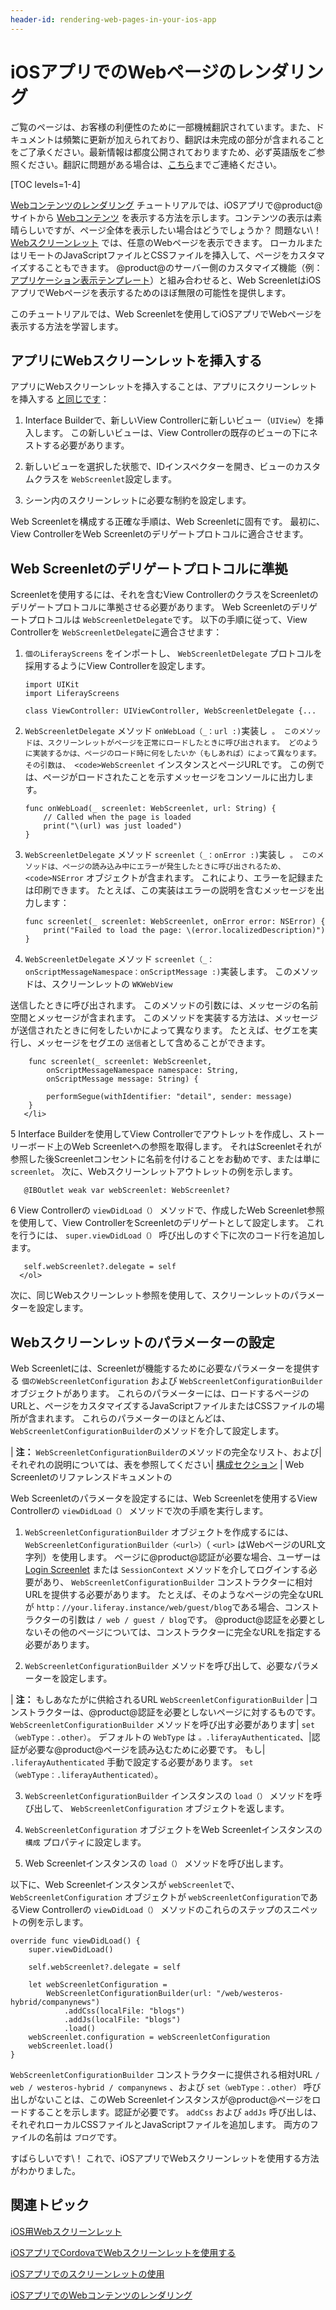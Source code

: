 ```yaml
---
header-id: rendering-web-pages-in-your-ios-app
---
```


# iOSアプリでのWebページのレンダリング

<p class="alert alert-info"><span class="wysiwyg-color-blue120">ご覧のページは、お客様の利便性のために一部機械翻訳されています。また、ドキュメントは頻繁に更新が加えられており、翻訳は未完成の部分が含まれることをご了承ください。最新情報は都度公開されておりますため、必ず英語版をご参照ください。翻訳に問題がある場合は、<a href="mailto:support-content-jp@liferay.com">こちら</a>までご連絡ください。</span></p>

[TOC levels=1-4]

[Webコンテンツのレンダリング](/docs/7-1/tutorials/-/knowledge_base/t/rendering-web-content-in-your-ios-app) チュートリアルでは、iOSアプリで@product@サイトから [Webコンテンツ](/docs/7-1/user/-/knowledge_base/u/introduction-web-content) を表示する方法を示します。コンテンツの表示は素晴らしいですが、ページ全体を表示したい場合はどうでしょうか？ 問題ない\！ [Webスクリーンレット](/docs/7-1/reference/-/knowledge_base/r/web-screenlet-for-ios) では、任意のWebページを表示できます。 ローカルまたはリモートのJavaScriptファイルとCSSファイルを挿入して、ページをカスタマイズすることもできます。 @product@のサーバー側のカスタマイズ機能（例： [アプリケーション表示テンプレート](/docs/7-1/user/-/knowledge_base/u/styling-apps-and-assets)）と組み合わせると、Web ScreenletはiOSアプリでWebページを表示するためのほぼ無限の可能性を提供します。

このチュートリアルでは、Web Screenletを使用してiOSアプリでWebページを表示する方法を学習します。

## アプリにWebスクリーンレットを挿入する

アプリにWebスクリーンレットを挿入することは、アプリにスクリーンレットを挿入する [と同じです](/docs/7-1/tutorials/-/knowledge_base/t/using-screenlets-in-ios-apps)：

1.  Interface Builderで、新しいView Controllerに新しいビュー（`UIView`）を挿入します。 この新しいビューは、View Controllerの既存のビューの下にネストする必要があります。

2.  新しいビューを選択した状態で、IDインスペクターを開き、ビューのカスタムクラスを `WebScreenlet`設定します。

3.  シーン内のスクリーンレットに必要な制約を設定します。

Web Screenletを構成する正確な手順は、Web Screenletに固有です。 最初に、View ControllerをWeb Screenletのデリゲートプロトコルに適合させます。

## Web Screenletのデリゲートプロトコルに準拠

Screenletを使用するには、それを含むView ControllerのクラスをScreenletのデリゲートプロトコルに準拠させる必要があります。 Web Screenletのデリゲートプロトコルは `WebScreenletDelegate`です。 以下の手順に従って、View Controllerを `WebScreenletDelegate`に適合させます：

1.  `個のLiferayScreens` をインポートし、 `WebScreenletDelegate` プロトコルを採用するようにView Controllerを設定します。
   
        import UIKit
        import LiferayScreens
       
        class ViewController: UIViewController, WebScreenletDelegate {...

2.  `WebScreenletDelegate` メソッド `onWebLoad（_：url :)`実装し` 。 このメソッドは、スクリーンレットがページを正常にロードしたときに呼び出されます。 どのように実装するかは、ページのロード時に何をしたいか（もしあれば）によって異なります。 その引数は、 <code>WebScreenlet` インスタンスとページURLです。 この例では、ページがロードされたことを示すメッセージをコンソールに出力します。
   
        func onWebLoad(_ screenlet: WebScreenlet, url: String) {
            // Called when the page is loaded
            print("\(url) was just loaded")
        }

3.  `WebScreenletDelegate` メソッド `screenlet（_：onError :)`実装し` 。 このメソッドは、ページの読み込み中にエラーが発生したときに呼び出されるため、 <code>NSError` オブジェクトが含まれます。 これにより、エラーを記録または印刷できます。 たとえば、この実装はエラーの説明を含むメッセージを出力します：
   
        func screenlet(_ screenlet: WebScreenlet, onError error: NSError) {
            print("Failed to load the page: \(error.localizedDescription)")
        }

4.  `WebScreenletDelegate` メソッド `screenlet（_：onScriptMessageNamespace：onScriptMessage :)`実装します。 このメソッドは、スクリーンレットの `WKWebView`</a>

送信したときに呼び出されます。 このメソッドの引数には、メッセージの名前空間とメッセージが含まれます。 このメソッドを実装する方法は、メッセージが送信されたときに何をしたいかによって異なります。 たとえば、セグエを実行し、メッセージをセグエの `送信者`として含めることができます。</p> 
   
        func screenlet(_ screenlet: WebScreenlet,
            onScriptMessageNamespace namespace: String,
            onScriptMessage message: String) {
       
            performSegue(withIdentifier: "detail", sender: message)
        }
       </li> 
   
   5  Interface Builderを使用してView Controllerでアウトレットを作成し、ストーリーボード上のWeb Screenletへの参照を取得します。 それはScreenletそれが参照した後Screenletコンセントに名前を付けることをお勧めです、または単に `screenlet`。 次に、Webスクリーンレットアウトレットの例を示します。
  
       @IBOutlet weak var webScreenlet: WebScreenlet?
      

6  View Controllerの `viewDidLoad（）` メソッドで、作成したWeb Screenlet参照を使用して、View ControllerをScreenletのデリゲートとして設定します。 これを行うには、 `super.viewDidLoad（）` 呼び出しのすぐ下に次のコード行を追加します。
  
       self.webScreenlet?.delegate = self
      </ol> 

次に、同じWebスクリーンレット参照を使用して、スクリーンレットのパラメーターを設定します。



## Webスクリーンレットのパラメーターの設定

Web Screenletには、Screenletが機能するために必要なパラメーターを提供する `個のWebScreenletConfiguration` および `WebScreenletConfigurationBuilder` オブジェクトがあります。 これらのパラメーターには、ロードするページのURLと、ページをカスタマイズするJavaScriptファイルまたはCSSファイルの場所が含まれます。 これらのパラメーターのほとんどは、 `WebScreenletConfigurationBuilder`のメソッドを介して設定します。

| **注：** `WebScreenletConfigurationBuilder`のメソッドの完全なリスト、および|それぞれの説明については、表を参照してください| [構成セクション](/docs/7-1/reference/-/knowledge_base/r/web-screenlet-for-ios#configuration) | Web Screenletのリファレンスドキュメントの

Web Screenletのパラメータを設定するには、Web Screenletを使用するView Controllerの `viewDidLoad（）` メソッドで次の手順を実行します。

1.  `WebScreenletConfigurationBuilder` オブジェクトを作成するには、 `WebScreenletConfigurationBuilder（<url>）`（ `<url>` はWebページのURL文字列）を使用します。 ページに@product@認証が必要な場合、ユーザーは [Login Screenlet](/docs/7-1/reference/-/knowledge_base/r/loginscreenlet-for-ios) または `SessionContext` メソッドを介してログインする必要があり、 `WebScreenletConfigurationBuilder` コンストラクターに相対URLを提供する必要があります。 たとえば、そのようなページの完全なURLが `http：//your.liferay.instance/web/guest/blog`である場合、コンストラクターの引数は `/ web / guest / blog`です。 @product@認証を必要としないその他のページについては、コンストラクターに完全なURLを指定する必要があります。

2.  `WebScreenletConfigurationBuilder` メソッドを呼び出して、必要なパラメーターを設定します。
   
   | **注：** もしあなたがに供給されるURL `WebScreenletConfigurationBuilder` |コンストラクターは、@product@認証を必要としないページに対するものです。 `WebScreenletConfigurationBuilder` メソッドを呼び出す必要があります| `set（webType：.other）`。 デフォルトの `WebType` は `。.liferayAuthenticated`、|認証が必要な@product@ページを読み込むために必要です。 もし| `.liferayAuthenticated` 手動で設定する必要があります。 `set（webType：.liferayAuthenticated）`。

3.  `WebScreenletConfigurationBuilder` インスタンスの `load（）` メソッドを呼び出して、 `WebScreenletConfiguration` オブジェクトを返します。

4.  `WebScreenletConfiguration` オブジェクトをWeb Screenletインスタンスの `構成` プロパティに設定します。

5.  Web Screenletインスタンスの `load（）` メソッドを呼び出します。

以下に、Web Screenletインスタンスが `webScreenlet`で、 `WebScreenletConfiguration` オブジェクトが `webScreenletConfiguration`であるView Controllerの `viewDidLoad（）` メソッドのこれらのステップのスニペットの例を示します。

    override func viewDidLoad() {
        super.viewDidLoad()
    
        self.webScreenlet?.delegate = self
    
        let webScreenletConfiguration = 
            WebScreenletConfigurationBuilder(url: "/web/westeros-hybrid/companynews")
                .addCss(localFile: "blogs")
                .addJs(localFile: "blogs")
                .load()
        webScreenlet.configuration = webScreenletConfiguration
        webScreenlet.load()
    }
    

`WebScreenletConfigurationBuilder` コンストラクターに提供される相対URL `/ web / westeros-hybrid / companynews` 、および `set（webType：.other）` 呼び出しがないことは、このWeb Screenletインスタンスが@product@ページをロードすることを示します。認証が必要です。 `addCss` および `addJs` 呼び出しは、それぞれローカルCSSファイルとJavaScriptファイルを追加します。 両方のファイルの名前は `ブログ`です。

すばらしいです\！ これで、iOSアプリでWebスクリーンレットを使用する方法がわかりました。



## 関連トピック

[iOS用Webスクリーンレット](/docs/7-1/reference/-/knowledge_base/r/web-screenlet-for-ios)

[iOSアプリでCordovaでWebスクリーンレットを使用する](/docs/7-1/tutorials/-/knowledge_base/t/using-web-screenlet-with-cordova-in-your-ios-app)

[iOSアプリでのスクリーンレットの使用](/docs/7-1/tutorials/-/knowledge_base/t/using-screenlets-in-ios-apps)

[iOSアプリでのWebコンテンツのレンダリング](/docs/7-1/tutorials/-/knowledge_base/t/rendering-web-content-in-your-ios-app)
